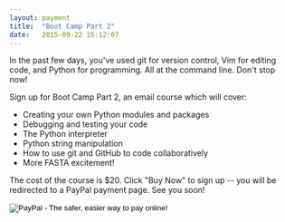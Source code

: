 ```yaml
---
layout: payment
title:  "Boot Camp Part 2"
date:   2015-09-22 15:12:07
---
```


In the past few days, you've used git for version control, Vim for editing code, and Python for programming. All at the command line. Don't stop now!

Sign up for Boot Camp Part 2, an email course which will cover:

- Creating your own Python modules and packages
- Debugging and testing your code
- The Python interpreter
- Python string manipulation
- How to use git and GitHub to code collaboratively
- More FASTA excitement! 

The cost of the course is $20. Click "Buy Now" to sign up -- you will be redirected to a PayPal payment page. See you soon!

<div class="text-center">
<form action="https://www.paypal.com/cgi-bin/webscr" method="post" target="_top">
<input type="hidden" name="cmd" value="_s-xclick">
<input type="hidden" name="hosted_button_id" value="BMBCLBWH5ZUX4">
<input type="image" src="https://www.paypalobjects.com/en_US/i/btn/btn_buynowCC_LG.gif" border="0" name="submit" alt="PayPal - The safer, easier way to pay online!">
<img alt="" border="0" src="https://www.paypalobjects.com/en_US/i/scr/pixel.gif" width="1" height="1">
</form>
</div>
